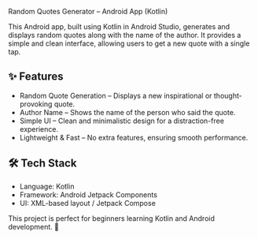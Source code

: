 Random Quotes Generator – Android App (Kotlin)

This Android app, built using Kotlin in Android Studio, generates and displays random quotes along with the name of the author. It provides a simple and clean interface, allowing users to get a new quote with a single tap.

## ✨ Features
* Random Quote Generation – Displays a new inspirational or thought-provoking quote.
* Author Name – Shows the name of the person who said the quote.
* Simple UI – Clean and minimalistic design for a distraction-free experience.
* Lightweight & Fast – No extra features, ensuring smooth performance.

## 🛠️ Tech Stack
* 	Language: Kotlin
* Framework: Android Jetpack Components
* UI: XML-based layout / Jetpack Compose

This project is perfect for beginners learning Kotlin and Android development. 🚀
